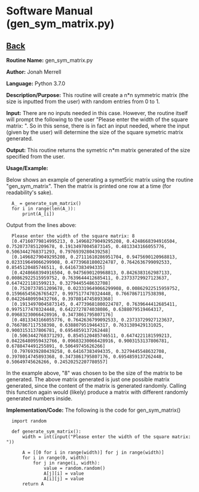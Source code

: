 # Software Manual (gen_sym_matrix.py)

## [Back](../softwaremanual)

**Routine Name:**           gen_sym_matrix.py

**Author:** Jonah Merrell

**Language:** Python 3.7.0

**Description/Purpose:** This routine will create a n*n symmetric  matrix (the size is inputted from the user)
 with random entries from 0 to 1.

**Input:** There are no inputs needed in this case. However, the routine itself will prompt the following to the user 
"Please enter the width of the square matrix: ". So in this sense, there is in fact an input needed, where the input 
(given by the user) will determine the size of the square symetric matrix generated.

**Output:** This routine returns the symetric n*m matrix generated of the size specified from the user.

**Usage/Example:**

Below shows an example of generating a symet5ric matrix using the routine "gen_sym_matrix". Then the matrix is printed 
one row at a time (for readability's sake). 

      A_ = generate_sym_matrix()
      for i in range(len(A_)):
          print(A_[i])


Output from the lines above:

      Please enter the width of the square matrix: 8
      [0.47160779814995213, 0.14968279049295208, 0.4248668394916504, 0.7520737851209678, 0.19134970045873145, 0.4813343166055776, 0.5063442768371293, 0.7976939280439258]
      [0.14968279049295208, 0.27111610286951704, 0.9475690120968813, 0.023319649066299908, 0.47739681800224787, 0.7642636799092533, 0.8545120485746511, 0.64167383494335]
      [0.4248668394916504, 0.9475690120968813, 0.8426383162987133, 0.00862922515959752, 0.7639644412685411, 0.23733729927123637, 0.6474221181599213, 0.3279445548632708]
      [0.7520737851209678, 0.023319649066299908, 0.00862922515959752, 0.15966545626765427, 0.9975177470324448, 0.7667867117538398, 0.04226480959432766, 0.3978014745893368]
      [0.19134970045873145, 0.47739681800224787, 0.7639644412685411, 0.9975177470324448, 0.6422727874038086, 0.6388079519464317, 0.09683230066428916, 0.3473861795807176]
      [0.4813343166055776, 0.7642636799092533, 0.23733729927123637, 0.7667867117538398, 0.6388079519464317, 0.7631389429131025, 0.9003153137806781, 0.6954859137262448]
      [0.5063442768371293, 0.8545120485746511, 0.6474221181599213, 0.04226480959432766, 0.09683230066428916, 0.9003153137806781, 0.6788474491255891, 0.50649745626266]
      [0.7976939280439258, 0.64167383494335, 0.3279445548632708, 0.3978014745893368, 0.3473861795807176, 0.6954859137262448, 0.50649745626266, 0.24520252207780557]

In the example above, "8" was chosen to be the size of the matrix to be generated. The above matrix generated is just
 one possible matrix generated, since the content of the matrix is generated randomly.  Calling this function
 again would (likely) produce a matrix with different randomly generated numbers inside.

**Implementation/Code:** The following is the code for gen_sym_matrix()


      import random
      
      def generate_sym_matrix():
          width = int(input("Please enter the width of the square matrix: "))
      
          A = [[0 for i in range(width)] for j in range(width)]
          for i in range(0, width):
              for j in range(i, width):
                  value = random.random()
                  A[j][i] = value
                  A[i][j] = value
          return A
